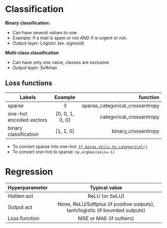 # Classification

**Binary classification:**
   - Can have several values to one.
   - Example: if a mail is spam or not AND if is urgent or not.
   - Output layer: Logistic (ex. sigmoid)

**Multi-class classification**
   - Can have only one value, classes are exclusive
   - Output layer: Softmax


## Loss functions

| Labels   |      Example      | function |
|----------|:-------------:|------:|
| sparse |  3 | sparse_categorical_crossentropy |
| one-hot encoded vectors |    [0, 0, 1, 0, 0]  | categorical_crossentropy |
| binary classification | [1, 1, 0] | binary_crossentropy |

- To convert sparse into one-hot: [`tf.keras.utils.to_categorical()`](https://www.tensorflow.org/api_docs/python/tf/keras/utils/to_categorical)
- To convert one-hot to sparse: `np.argmax(axis=-1)`

# Regression

| Hyperparameter   |      Typical value      |
|----------|:-------------:|
| Hidden act |  ReLU (or SeLU) |
| Output act |  None, ReLU/Softplus (if positive outputs), tanh/logistic (if bounded outputs) |
| Loss function |  MSE or MAE (if outliers) |